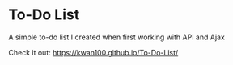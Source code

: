 # To-Do List
A simple to-do list I created when first working with API and Ajax

Check it out: https://kwan100.github.io/To-Do-List/
